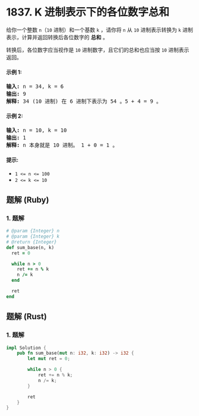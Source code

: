 # 1837. K 进制表示下的各位数字总和
给你一个整数 `n`（`10` 进制）和一个基数 `k` ，请你将 `n` 从 `10` 进制表示转换为 `k` 进制表示，计算并返回转换后各位数字的 **总和** 。

转换后，各位数字应当视作是 `10` 进制数字，且它们的总和也应当按 `10` 进制表示返回。

#### 示例 1:
<pre>
<strong>输入:</strong> n = 34, k = 6
<strong>输出:</strong> 9
<strong>解释:</strong> 34 (10 进制) 在 6 进制下表示为 54 。5 + 4 = 9 。
</pre>

#### 示例 2:
<pre>
<strong>输入:</strong> n = 10, k = 10
<strong>输出:</strong> 1
<strong>解释:</strong> n 本身就是 10 进制。 1 + 0 = 1 。
</pre>

#### 提示:
* `1 <= n <= 100`
* `2 <= k <= 10`

## 题解 (Ruby)

### 1. 题解
```Ruby
# @param {Integer} n
# @param {Integer} k
# @return {Integer}
def sum_base(n, k)
  ret = 0

  while n > 0
    ret += n % k
    n /= k
  end

  ret
end
```

## 题解 (Rust)

### 1. 题解
```Rust
impl Solution {
    pub fn sum_base(mut n: i32, k: i32) -> i32 {
        let mut ret = 0;

        while n > 0 {
            ret += n % k;
            n /= k;
        }

        ret
    }
}
```
